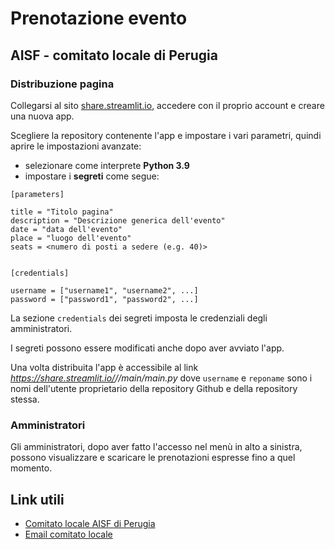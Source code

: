 
# Prenotazione evento
## AISF - comitato locale di Perugia


### Distribuzione pagina

Collegarsi al sito [share.streamlit.io](https://share.streamlit.io), accedere con il proprio account
e creare una nuova app.

Scegliere la repository contenente l'app e impostare i vari parametri, quindi aprire le impostazioni
avanzate:
- selezionare come interprete **Python 3.9**
- impostare i **segreti** come segue:
```
[parameters]

title = "Titolo pagina"
description = "Descrizione generica dell'evento"
date = "data dell'evento"
place = "luogo dell'evento"
seats = <numero di posti a sedere (e.g. 40)>


[credentials]

username = ["username1", "username2", ...]
password = ["password1", "password2", ...]
```

La sezione `credentials` dei segreti imposta le credenziali degli amministratori.

I segreti possono essere modificati anche dopo aver avviato l'app.

Una volta distribuita l'app è accessibile al link *https://share.streamlit.io/<username>/<reponame>/main/main.py*
dove `username` e `reponame` sono i nomi dell'utente proprietario della repository Github e della repository stessa.


### Amministratori

Gli amministratori, dopo aver fatto l'accesso nel menù in alto a sinistra,
possono visualizzare e scaricare le prenotazioni espresse fino a quel momento.


## Link utili

- [Comitato locale AISF di Perugia](http://ai-sf.it/perugia/)
- [Email comitato locale](mailto:perugia@ai-sf.it)
